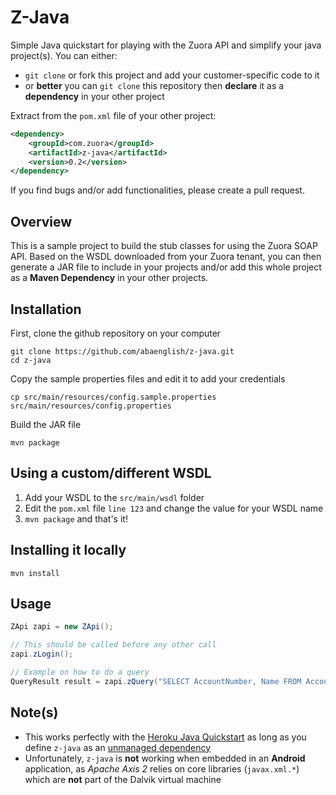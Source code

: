 Z-Java
======

Simple Java quickstart for playing with the Zuora API and simplify your java project(s). You can either:

* `git clone` or fork this project and add your customer-specific code to it
* or **better** you can `git clone` this repository then **declare** it as a **dependency** in your other project

Extract from the `pom.xml` file of your other project:

```xml
<dependency>
    <groupId>com.zuora</groupId>
    <artifactId>z-java</artifactId>
    <version>0.2</version>
</dependency>
```

If you find bugs and/or add functionalities, please create a pull request.


Overview
--------

This is a sample project to build the stub classes for using the Zuora SOAP API. Based on the WSDL
downloaded from your Zuora tenant, you can then generate a JAR file to include in your projects and/or
add this whole project as a **Maven Dependency** in your other projects.


Installation
------------

First, clone the github repository on your computer

    git clone https://github.com/abaenglish/z-java.git
    cd z-java

Copy the sample properties files and edit it to add your credentials

    cp src/main/resources/config.sample.properties src/main/resources/config.properties

Build the JAR file

    mvn package


Using a custom/different WSDL
-----------------------------

1. Add your WSDL to the `src/main/wsdl` folder
2. Edit the `pom.xml` file `line 123` and change the value for your WSDL name
3. `mvn package` and that's it!


Installing it locally
---------------------

    mvn install


Usage
-----

```java
ZApi zapi = new ZApi();

// This should be called before any other call
zapi.zLogin();

// Example on how to do a query
QueryResult result = zapi.zQuery("SELECT AccountNumber, Name FROM Account");
```

Note(s)
-------

* This works perfectly with the [Heroku Java Quickstart](https://devcenter.heroku.com/articles/getting-started-with-java) as long as you define `z-java` as an [unmanaged dependency](https://devcenter.heroku.com/articles/local-maven-dependencies)
* Unfortunately, `z-java` is **not** working when embedded in an **Android** application, as _Apache Axis 2_ relies on core libraries (`javax.xml.*`) which are **not** part of the Dalvik virtual machine

